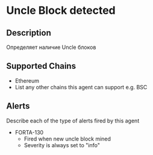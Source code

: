 # Uncle Block detected

## Description
Определяет наличие Uncle блоков
## Supported Chains

- Ethereum
- List any other chains this agent can support e.g. BSC

## Alerts

Describe each of the type of alerts fired by this agent

- FORTA-130
  - Fired when new uncle block mined
  - Severity is always set to "info" 

